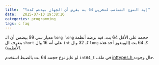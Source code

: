 ```yaml
---
title:  "إيه النوع المناسب لتخزين 64 بت بفرض أن الجهاز بيدعم كده؟"
date:   2015-07-13 19:38:16
categories: programming
tags: c faq
---
```

معيار سي 99 بيضمن أن الـ `long long` حجمه على الأقل 64 بت. فيه برضه أنظمة بتعرف ال `short` على أنه 16 وال `int` كـ 32 وال `long` كـ 64 بت (الويندوز أحد هذه الأنظمة).

لو عايز نوع حجمه 64 بت بالضبط استخدم `int64_t` فى ملف
<a href="http://ar.cppreference.com/w/c/types/integer">
inttypes.h
</a> حال وجوده.
